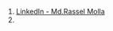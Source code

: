 1. [LinkedIn - Md.Rassel Molla ](https://www.linkedin.com/posts/iamraselmolla_react-%E0%A6%A6%E0%A6%AF-%E0%A6%95%E0%A6%A8-%E0%A6%AB%E0%A6%B0%E0%A6%A8%E0%A6%9F%E0%A6%A8%E0%A6%A1-%E0%A6%8F%E0%A6%AA%E0%A6%B2%E0%A6%95%E0%A6%B6%E0%A6%A8-%E0%A6%A1%E0%A6%AD%E0%A6%B2%E0%A6%AA-activity-7320657686331551745-3ZG3/?utm_source=social_share_send&utm_medium=android_app&rcm=ACoAAFJCXfcBIcZmlLG5hIrKQjJ7iQQ2Sm6gFI4&utm_campaign=whatsapp)
2. 